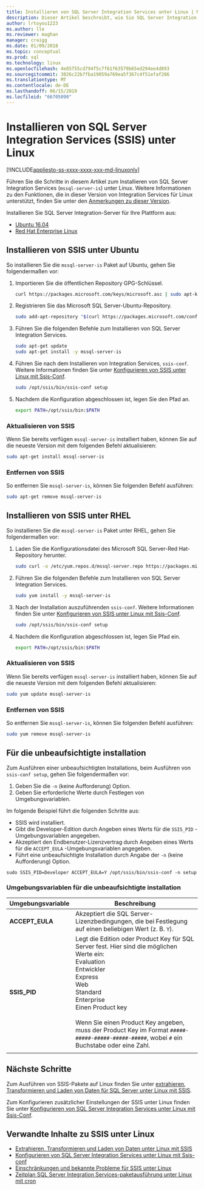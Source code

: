 ```yaml
---
title: Installieren von SQL Server Integration Services unter Linux | Microsoft-Dokumentation
description: Dieser Artikel beschreibt, wie Sie SQL Server Integration Services (SSIS) unter Linux zu installieren.
author: lrtoyou1223
ms.author: lle
ms.reviewer: maghan
manager: craigg
ms.date: 01/09/2018
ms.topic: conceptual
ms.prod: sql
ms.technology: linux
ms.openlocfilehash: 4e85755cd794f5c7f61f63579b65ed294ee4d893
ms.sourcegitcommit: 3026c22b7fba19059a769ea5f367c4f51efaf286
ms.translationtype: MT
ms.contentlocale: de-DE
ms.lasthandoff: 06/15/2019
ms.locfileid: "66705090"
---
```

# <a name="install-sql-server-integration-services-ssis-on-linux"></a>Installieren von SQL Server Integration Services (SSIS) unter Linux

[!INCLUDE[appliesto-ss-xxxx-xxxx-xxx-md-linuxonly](../includes/appliesto-ss-xxxx-xxxx-xxx-md-linuxonly.md)]

Führen Sie die Schritte in diesem Artikel zum Installieren von SQL Server Integration Services (`mssql-server-is`) unter Linux. Weitere Informationen zu den Funktionen, die in dieser Version von Integration Services für Linux unterstützt, finden Sie unter den [Anmerkungen zu dieser Version](sql-server-linux-release-notes.md).

Installieren Sie SQL Server Integration-Server für Ihre Plattform aus:

- [Ubuntu 16.04](#ubuntu)
- [Red Hat Enterprise Linux](#RHEL)

## <a name="ubuntu"></a> Installieren von SSIS unter Ubuntu
So installieren Sie die `mssql-server-is` Paket auf Ubuntu, gehen Sie folgendermaßen vor:

1. Importieren Sie die öffentlichen Repository GPG-Schlüssel.

   ```bash
   curl https://packages.microsoft.com/keys/microsoft.asc | sudo apt-key add -
   ```

2. Registrieren Sie das Microsoft SQL Server-Ubuntu-Repository.

   ```bash
   sudo add-apt-repository "$(curl https://packages.microsoft.com/config/ubuntu/16.04/mssql-server-2017.list)"
   ```

3. Führen Sie die folgenden Befehle zum Installieren von SQL Server Integration Services.

   ```bash
   sudo apt-get update
   sudo apt-get install -y mssql-server-is
   ```

4. Führen Sie nach dem Installieren von Integration Services, `ssis-conf`. Weitere Informationen finden Sie unter [Konfigurieren von SSIS unter Linux mit Ssis-Conf](sql-server-linux-configure-ssis.md).

   ```bash
   sudo /opt/ssis/bin/ssis-conf setup
   ```

5. Nachdem die Konfiguration abgeschlossen ist, legen Sie den Pfad an.

   ```bash
   export PATH=/opt/ssis/bin:$PATH
   ```

### <a name="update-ssis"></a>Aktualisieren von SSIS
Wenn Sie bereits verfügen `mssql-server-is` installiert haben, können Sie auf die neueste Version mit dem folgenden Befehl aktualisieren:

```bash
sudo apt-get install mssql-server-is
```

### <a name="remove-ssis"></a>Entfernen von SSIS
So entfernen Sie `mssql-server-is`, können Sie folgenden Befehl ausführen:
```bash
sudo apt-get remove mssql-server-is
```

## <a name="RHEL"></a> Installieren von SSIS unter RHEL
So installieren Sie die `mssql-server-is` Paket unter RHEL, gehen Sie folgendermaßen vor:

1. Laden Sie die Konfigurationsdatei des Microsoft SQL Server-Red Hat-Repository herunter.

   ```bash
   sudo curl -o /etc/yum.repos.d/mssql-server.repo https://packages.microsoft.com/config/rhel/7/mssql-server-2017.repo
   ```

1. Führen Sie die folgenden Befehle zum Installieren von SQL Server Integration Services.

   ```bash
   sudo yum install -y mssql-server-is
   ```


1. Nach der Installation auszuführenden `ssis-conf`. Weitere Informationen finden Sie unter [Konfigurieren von SSIS unter Linux mit Ssis-Conf](sql-server-linux-configure-ssis.md).

   ```bash
   sudo /opt/ssis/bin/ssis-conf setup
   ```

1. Nachdem die Konfiguration abgeschlossen ist, legen Sie Pfad ein.

   ```bash
   export PATH=/opt/ssis/bin:$PATH
   ```

### <a name="update-ssis"></a>Aktualisieren von SSIS
Wenn Sie bereits verfügen `mssql-server-is` installiert haben, können Sie auf die neueste Version mit dem folgenden Befehl aktualisieren:

```bash
sudo yum update mssql-server-is
```

### <a name="remove-ssis"></a>Entfernen von SSIS
So entfernen Sie `mssql-server-is`, können Sie folgenden Befehl ausführen:
```bash
sudo yum remove mssql-server-is
```

## <a name="unattended-installation"></a>Für die unbeaufsichtigte installation
Zum Ausführen einer unbeaufsichtigten Installations, beim Ausführen von `ssis-conf setup`, gehen Sie folgendermaßen vor:
1.  Geben Sie die `-n` (keine Aufforderung) Option.
2.  Geben Sie erforderliche Werte durch Festlegen von Umgebungsvariablen.

Im folgende Beispiel führt die folgenden Schritte aus:
-   SSIS wird installiert.
-   Gibt die Developer-Edition durch Angeben eines Werts für die `SSIS_PID` -Umgebungsvariablen angegeben.
-   Akzeptiert den Endbenutzer-Lizenzvertrag durch Angeben eines Werts für die `ACCEPT_EULA` -Umgebungsvariablen angegeben.
-   Führt eine unbeaufsichtigte Installation durch Angabe der `-n` (keine Aufforderung) Option.

```
sudo SSIS_PID=Developer ACCEPT_EULA=Y /opt/ssis/bin/ssis-conf -n setup 
```

### <a name="environment-variables-for-unattended-installation"></a>Umgebungsvariablen für die unbeaufsichtigte installation

| Umgebungsvariable | Beschreibung |
|---|---|
| **ACCEPT_EULA** | Akzeptiert die SQL Server-Lizenzbedingungen, die bei Festlegung auf einen beliebigen Wert (z. B. `Y`).|
| **SSIS_PID** | Legt die Edition oder Product Key für SQL Server fest. Hier sind die möglichen Werte ein:<br/>Evaluation<br/>Entwickler<br/>Express <br/>Web <br/>Standard<br/>Enterprise <br/>Einen Product key<br/><br/>Wenn Sie einen Product Key angeben, muss der Product Key im Format `#####-#####-#####-#####-#####`, wobei `#` ein Buchstabe oder eine Zahl.  |
| | |

## <a name="next-steps"></a>Nächste Schritte

Zum Ausführen von SSIS-Pakete auf Linux finden Sie unter [extrahieren, Transformieren und Laden von Daten für SQL Server unter Linux mit SSIS](sql-server-linux-migrate-ssis.md).

Zum Konfigurieren zusätzlicher Einstellungen der SSIS unter Linux finden Sie unter [Konfigurieren von SQL Server Integration Services unter Linux mit Ssis-Conf](sql-server-linux-configure-ssis.md).

## <a name="related-content-about-ssis-on-linux"></a>Verwandte Inhalte zu SSIS unter Linux
-   [Extrahieren, Transformieren und Laden von Daten unter Linux mit SSIS](sql-server-linux-migrate-ssis.md)
-   [Konfigurieren von SQL Server Integration Services unter Linux mit Ssis-conf](sql-server-linux-configure-ssis.md)
-   [Einschränkungen und bekannte Probleme für SSIS unter Linux](sql-server-linux-ssis-known-issues.md)
-   [Zeitplan SQL Server Integration Services-paketausführung unter Linux mit cron](sql-server-linux-schedule-ssis-packages.md)
